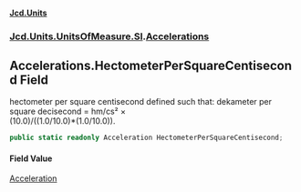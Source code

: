 #### [Jcd.Units](index.md 'index')
### [Jcd.Units.UnitsOfMeasure.SI](Jcd.Units.UnitsOfMeasure.SI.md 'Jcd.Units.UnitsOfMeasure.SI').[Accelerations](Accelerations.md 'Jcd.Units.UnitsOfMeasure.SI.Accelerations')

## Accelerations.HectometerPerSquareCentisecond Field

hectometer per square centisecond defined such that: dekameter per square decisecond = hm/cs² ×  
(10.0)/((1.0/10.0)*(1.0/10.0)).

```csharp
public static readonly Acceleration HectometerPerSquareCentisecond;
```

#### Field Value
[Acceleration](Acceleration.md 'Jcd.Units.UnitTypes.Acceleration')